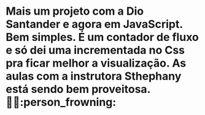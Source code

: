 # Mais um projeto com a Dio Santander e agora em JavaScript. Bem simples. É um contador de fluxo e só dei uma incrementada no Css pra ficar melhor a visualização. As aulas com a instrutora Sthephany está sendo bem proveitosa.:male_detective::person_frowning:

